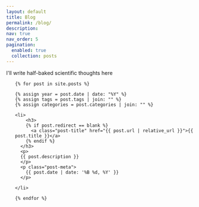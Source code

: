 ```yaml
---
layout: default
title: Blog
permalink: /blog/
description:
nav: true
nav_order: 5
pagination:
  enabled: true
  collection: posts
---
```


<p>I'll write half-baked scientific thoughts here</p>

<div class="post">

  <ul class="post-list">

    {% for post in site.posts %}

    {% assign year = post.date | date: "%Y" %}
    {% assign tags = post.tags | join: "" %}
    {% assign categories = post.categories | join: "" %}

    <li>
        <h3>
        {% if post.redirect == blank %}
          <a class="post-title" href="{{ post.url | relative_url }}">{{ post.title }}</a>
        {% endif %}
      </h3>
      <p>
      {{ post.description }}
      </p>
      <p class="post-meta">
        {{ post.date | date: '%B %d, %Y' }}
      </p>

    </li>

    {% endfor %}

  </ul>

</div>

